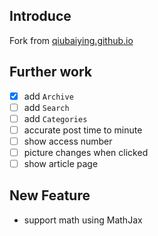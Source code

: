 ## Introduce
Fork from [qiubaiying.github.io](https://github.com/qiubaiying/qiubaiying.github.io)

## Further work
- [x] add `Archive`
- [ ] add `Search`
- [ ] add `Categories`
- [ ] accurate post time to minute
- [ ] show access number
- [ ] picture changes when clicked
- [ ] show article page

## New Feature
- support math using MathJax
